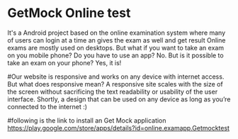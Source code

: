 # GetMock Online test 
It's a Android project based on the online examination system where many of users can login at a time an gives the exam as well and get result 
Online exams are mostly used on desktops. But what if you want to take an exam on you mobile phone? Do you have to use an app? No. But is it possible to take an exam on your phone? Yes, it is!

#Our website is responsive and works on any device with internet access. But what does responsive mean? A responsive site scales with the size of the screen without sacrificing the text readability or usability of the user interface. Shortly, a design that can be used on any device as long as you’re connected to the internet :)

#following is the link to install an Get Mock application 
             https://play.google.com/store/apps/details?id=online.examapp.Getmocktest
